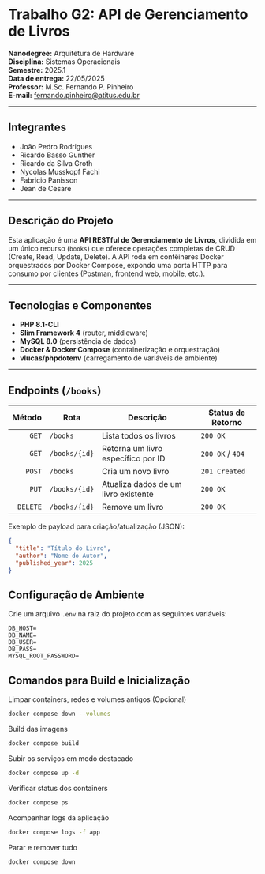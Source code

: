 # Trabalho G2: API de Gerenciamento de Livros

**Nanodegree:** Arquitetura de Hardware  
**Disciplina:** Sistemas Operacionais  
**Semestre:** 2025.1  
**Data de entrega:** 22/05/2025  
**Professor:** M.Sc. Fernando P. Pinheiro  
**E-mail:** fernando.pinheiro@atitus.edu.br  

---

## Integrantes  
- João Pedro Rodrigues  
- Ricardo Basso Gunther  
- Ricardo da Silva Groth  
- Nycolas Musskopf Fachi  
- Fabricio Panisson  
- Jean de Cesare  

---

## Descrição do Projeto  
Esta aplicação é uma **API RESTful de Gerenciamento de Livros**, dividida em um único recurso (`books`) que oferece operações completas de CRUD (Create, Read, Update, Delete). A API roda em contêineres Docker orquestrados por Docker Compose, expondo uma porta HTTP para consumo por clientes (Postman, frontend web, mobile, etc.).

---

## Tecnologias e Componentes  

- **PHP 8.1-CLI**  
- **Slim Framework 4** (router, middleware)  
- **MySQL 8.0** (persistência de dados)  
- **Docker & Docker Compose** (containerização e orquestração)  
- **vlucas/phpdotenv** (carregamento de variáveis de ambiente)  

---

## Endpoints (`/books`)  

| Método | Rota             | Descrição                             | Status de Retorno |
|-------:|------------------|---------------------------------------|-------------------|
| `GET`  | `/books`         | Lista todos os livros                 | `200 OK`          |
| `GET`  | `/books/{id}`    | Retorna um livro específico por ID    | `200 OK` / `404`  |
| `POST` | `/books`         | Cria um novo livro                    | `201 Created`     |
| `PUT`  | `/books/{id}`    | Atualiza dados de um livro existente  | `200 OK`          |
| `DELETE`| `/books/{id}`   | Remove um livro                       | `200 OK`          |

Exemplo de payload para criação/atualização (JSON):
```json
{
  "title": "Título do Livro",
  "author": "Nome do Autor",
  "published_year": 2025
}
```

## Configuração de Ambiente  
Crie um arquivo `.env` na raiz do projeto com as seguintes variáveis:
```dotenv
DB_HOST=
DB_NAME=
DB_USER=
DB_PASS=
MYSQL_ROOT_PASSWORD=
```

## Comandos para Build e Inicialização

Limpar containers, redes e volumes antigos (Opcional)
```bash
docker compose down --volumes
```

Build das imagens
```bash
docker compose build
```
Subir os serviços em modo destacado
```bash
docker compose up -d
```
Verificar status dos containers
```bash 
docker compose ps
```
Acompanhar logs da aplicação
```bash
docker compose logs -f app
```
Parar e remover tudo
```bash
docker compose down
```

